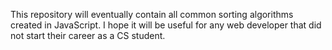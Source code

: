 This repository will eventually contain all common sorting algorithms created in JavaScript. I hope it will be useful for any web developer that did not start their career as a CS student.
